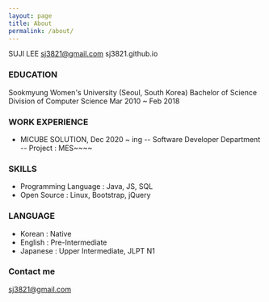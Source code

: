 ```yaml
---
layout: page
title: About
permalink: /about/
---
```


SUJI LEE
sj3821@gmail.com
sj3821.github.io

### EDUCATION
Sookmyung Women's University (Seoul, South Korea)
Bachelor of Science
Division of Computer Science
Mar 2010 ~ Feb 2018

### WORK EXPERIENCE
- MICUBE SOLUTION, Dec 2020 ~ ing
-- Software Developer Department
-- Project : MES~~~~

### SKILLS
- Programming Language : Java, JS, SQL
- Open Source : Linux, Bootstrap, jQuery

### LANGUAGE
- Korean : Native
- English : Pre-Intermediate
- Japanese : Upper Intermediate, JLPT N1

### Contact me

[sj3821@gmail.com](mailto:sj3821@gmail.com)
